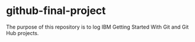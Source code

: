 # github-final-project
The purpose of this repository is to log IBM Getting Started With Git and Git Hub projects.
